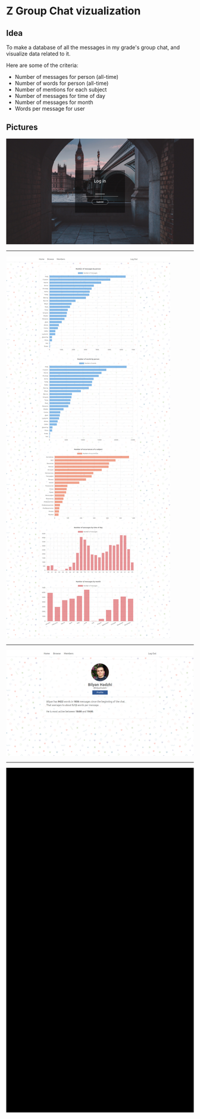# Z Group Chat vizualization

## Idea
To make a database of all the messages in my grade's group chat, and visualize data related to it.

Here are some of the criteria:
- Number of messages for person (all-time)
- Number of words for person (all-time)
- Number of mentions for each subject
- Number of messages for time of day
- Number of messages for month
- Words per message for user


## Pictures
![Login](doc/img/z_group_usage_1.png)

---

![Data vizualization](doc/img/z_group_usage_0.png)

---

![Profile info](doc/img/z_group_usage_2.png)

---

![Loading gif](doc/img/z_group_usage.gif)
